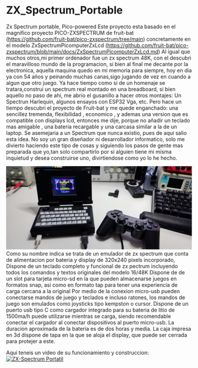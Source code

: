 # ZX_Spectrum_Portable
Zx Spectrum portable, Pico-powered
Este proyecto esta basado en el magnifico proyecto PICO-ZXSPECTRUM  de fruit-bat (https://github.com/fruit-bat/pico-zxspectrum/tree/main)
concretamente en el modelo ZxSpectrumPicomputerZxLcd (https://github.com/fruit-bat/pico-zxspectrum/blob/main/docs/ZxSpectrumPicomputerZxLcd.md)
Al igual que muchos otros,mi primer ordenador fue un zx spectrum 48K, con el descubri el maravilloso mundo de la programacion, si bien al final me
decante por la electronica, aquella maquina quedo en mi memoria para siempre, hoy en dia ya con 54 años y peinando muchas canas,sigo jugando de vez en cuando
a algun que otro juego.
Ya hace tiempo como si de un homenaje se tratara,construi un spectrum real montado en una breadboard, si bien aquello no paso de ahi, me abrio el gusanillo
a hacer otros montajes: Un Spectrun Harlequin, algunos ensayos con ESP32 Vga, etc.
Pero hace un tiempo descubri el proyecto de Fruit-bat y me quede enganchado: una sencillez tremenda, flexibilidad , economico , y ademas una version que es compatible con displays lcd, entonces me dije, porque no añadir un teclado mas amigable , una bateria recargable y una carcasa similar a la de un laptop.
Se asemejaria a un Spectrum que nunca existio, pues de aqui salio esta idea.
No soy un gran diseñador ni desarrollador informatico, solo me divierto haciendo este tipo de cosas y siguiendo los pasos de gente mas preparada que yo,tan 
solo compartirlo por si alguien tiene mi misma inquietud y desea construirse uno, divirtiendose como yo lo he hecho.

<img src="images/IMG_20241206_120013.jpg" width="800"/>
Como su nombre indica se trata de un emulador de zx spectrum que conta de alimentacion por bateria
y display de 320x240 pixels incorporado,
Dispone de un teclado completo y funcional de zx pectrum incluyendo todos los comandos y textos originales
del modelo 16/48K
Dispone de de un slot para tarjeta micro-sd en la que pueden almacenarse juegos en formatos snap, asi como
en formato tap para tener una experiencia de carga cercana a la original
Por medio de la conexion micro-usb pueden conectarse mandos de juego y teclados e incluso ratones, los mandos
de juego son emulados como joysticks tipo kempston o cursor.
Dispone de un puerto usb tipo C como cargador integrado para su bateria de litio de 1500ma/h
puede utilizarse mientras se carga, siendo recomendable conectar el cargador al conectar dispositivos
al puerto micro-usb.
La duracion aproximada de la bateria es de dos horas y media.
La caja impresa en 3d dispone de tapa en la que se aloja el display, que puede ser cerrada para protejer a este.

Aqui teneis un video de su funcionamiento y construccion:
[![ZX-Spectrum Portatil](https://img.youtube.com/vi/7DbhdgzA244&t=18s&ab_channel=stormbytes1970/0.jpg)](https://www.youtube.com/watch?v=7DbhdgzA244&t=18s&ab_channel=stormbytes1970)




